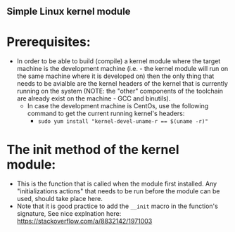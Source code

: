 ## Simple Linux kernel module

# Prerequisites:
- In order to be able to build (compile) a kernel module where the target machine is the development machine (i.e. - the kernel module will run on the same machine where it is developed on) then the
only thing that needs to be avialble are the kernel headers of the kernel that is currently running on the system (NOTE: the "other" components of the toolchain are already exist on the machine - GCC and binutils).
  * In case the development machine is CentOs, use the following command to get the current running kernel's headers:
    * `sudo yum install "kernel-devel-uname-r == $(uname -r)"`

# The init method of the kernel module:
  * This is the function that is called when the module first installed. Any "initializations actions" that needs to be run before the module can be used, should take place here.
  * Note that it is good practice to add the `__init` macro in the function's signature, See nice explnation here: https://stackoverflow.com/a/8832142/1971003
  
